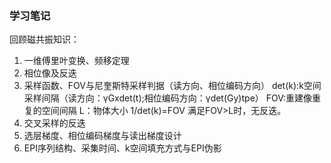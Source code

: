 ### 学习笔记
回顾磁共振知识：
1. 一维傅里叶变换、频移定理
2. 相位像及反迭
3. 采样函数、FOV与尼奎斯特采样判据（读方向、相位编码方向）
   det(k):k空间采样间隔（读方向：γGxdet(t);相位编码方向：γdet(Gy)tpe）
   FOV:重建像重复的空间间隔
   L：物体大小
   1/det(k)=FOV
   满足FOV>L时，无反迭。
4. 交叉采样的反迭
5. 选层梯度、相位编码梯度与读出梯度设计
6. EPI序列结构、采集时间、k空间填充方式与EPI伪影